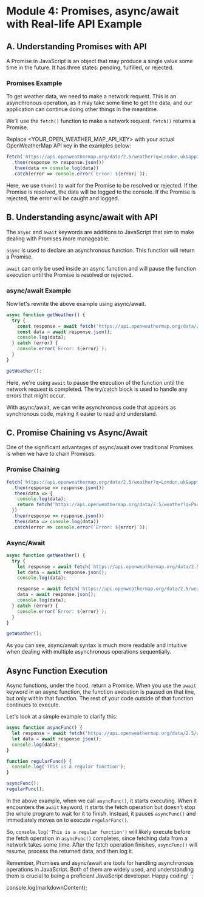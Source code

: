 # Module 4: Promises, async/await with Real-life API Example

## A. Understanding Promises with API

A Promise in JavaScript is an object that may produce a single value some time in the future. It has three states: pending, fulfilled, or rejected.

### Promises Example

To get weather data, we need to make a network request. This is an asynchronous operation, as it may take some time to get the data, and our application can continue doing other things in the meantime.

We'll use the `fetch()` function to make a network request. `fetch()` returns a Promise.

Replace <YOUR_OPEN_WEATHER_MAP_API_KEY> with your actual OpenWeatherMap API key in the examples below:

```javascript
fetch('https://api.openweathermap.org/data/2.5/weather?q=London,uk&appid=<YOUR_OPEN_WEATHER_MAP_API_KEY>')
  .then(response => response.json())
  .then(data => console.log(data))
  .catch(error => console.error(`Error: ${error}`));
```

Here, we use `then()` to wait for the Promise to be resolved or rejected. If the Promise is resolved, the data will be logged to the console. If the Promise is rejected, the error will be caught and logged.

## B. Understanding async/await with API

The `async` and `await` keywords are additions to JavaScript that aim to make dealing with Promises more manageable.

`async` is used to declare an asynchronous function. This function will return a Promise.

`await` can only be used inside an async function and will pause the function execution until the Promise is resolved or rejected.

### async/await Example

Now let's rewrite the above example using async/await.

```javascript
async function getWeather() {
  try {
    const response = await fetch('https://api.openweathermap.org/data/2.5/weather?q=London,uk&appid=<YOUR_OPEN_WEATHER_MAP_API_KEY>');
    const data = await response.json();
    console.log(data);
  } catch (error) {
    console.error(`Error: ${error}`);
  }
}

getWeather();
```

Here, we're using `await` to pause the execution of the function until the network request is completed. The try/catch block is used to handle any errors that might occur.

With async/await, we can write asynchronous code that appears as synchronous code, making it easier to read and understand.

## C. Promise Chaining vs Async/Await

One of the significant advantages of async/await over traditional Promises is when we have to chain Promises.

### Promise Chaining

```javascript
fetch('https://api.openweathermap.org/data/2.5/weather?q=London,uk&appid=<YOUR_OPEN_WEATHER_MAP_API_KEY>')
  .then(response => response.json())
  .then(data => {
    console.log(data);
    return fetch('https://api.openweathermap.org/data/2.5/weather?q=Paris,fr&appid=<YOUR_OPEN_WEATHER_MAP_API_KEY>');
  })
  .then(response => response.json())
  .then(data => console.log(data))
  .catch(error => console.error(`Error: ${error}`));
```

### Async/Await

```javascript
async function getWeather() {
  try {
    let response = await fetch('https://api.openweathermap.org/data/2.5/weather?q=London,uk&appid=<YOUR_OPEN_WEATHER_MAP_API_KEY>');
    let data = await response.json();
    console.log(data);

    response = await fetch('https://api.openweathermap.org/data/2.5/weather?q=Paris,fr&appid=<YOUR_OPEN_WEATHER_MAP_API_KEY>');
    data = await response.json();
    console.log(data);
  } catch (error) {
    console.error(`Error: ${error}`);
  }
}

getWeather();
```

As you can see, async/await syntax is much more readable and intuitive when dealing with multiple asynchronous operations sequentially.

## Async Function Execution

Async functions, under the hood, return a Promise. When you use the `await` keyword in an async function, the function execution is paused on that line, but only within that function. The rest of your code outside of that function continues to execute.

Let's look at a simple example to clarify this:

```javascript
async function asyncFunc() {
  let response = await fetch('https://api.openweathermap.org/data/2.5/weather?q=London,uk&appid=<YOUR_OPEN_WEATHER_MAP_API_KEY>');
  let data = await response.json();
  console.log(data);
}

function regularFunc() {
  console.log('This is a regular function');
}

asyncFunc();
regularFunc();
```

In the above example, when we call `asyncFunc()`, it starts executing. When it encounters the `await` keyword, it starts the fetch operation but doesn't stop the whole program to wait for it to finish. Instead, it pauses `asyncFunc()` and immediately moves on to execute `regularFunc()`.

So, `console.log('This is a regular function')` will likely execute before the fetch operation in `asyncFunc()` completes, since fetching data from a network takes some time. After the fetch operation finishes, `asyncFunc()` will resume, process the returned data, and then log it.

Remember, Promises and async/await are tools for handling asynchronous operations in JavaScript. Both of them are widely used, and understanding them is crucial to being a proficient JavaScript developer. Happy coding!
`;

console.log(markdownContent);
